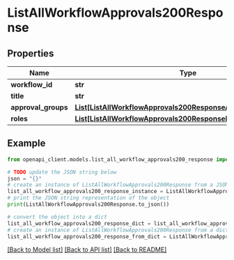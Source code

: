 # ListAllWorkflowApprovals200Response


## Properties

Name | Type | Description | Notes
------------ | ------------- | ------------- | -------------
**workflow_id** | **str** |  | [optional] 
**title** | **str** |  | [optional] 
**approval_groups** | [**List[ListAllWorkflowApprovals200ResponseApprovalGroupsInner]**](ListAllWorkflowApprovals200ResponseApprovalGroupsInner.md) |  | [optional] 
**roles** | [**List[ListAllWorkflowApprovals200ResponseRolesInner]**](ListAllWorkflowApprovals200ResponseRolesInner.md) |  | [optional] 

## Example

```python
from openapi_client.models.list_all_workflow_approvals200_response import ListAllWorkflowApprovals200Response

# TODO update the JSON string below
json = "{}"
# create an instance of ListAllWorkflowApprovals200Response from a JSON string
list_all_workflow_approvals200_response_instance = ListAllWorkflowApprovals200Response.from_json(json)
# print the JSON string representation of the object
print(ListAllWorkflowApprovals200Response.to_json())

# convert the object into a dict
list_all_workflow_approvals200_response_dict = list_all_workflow_approvals200_response_instance.to_dict()
# create an instance of ListAllWorkflowApprovals200Response from a dict
list_all_workflow_approvals200_response_from_dict = ListAllWorkflowApprovals200Response.from_dict(list_all_workflow_approvals200_response_dict)
```
[[Back to Model list]](../README.md#documentation-for-models) [[Back to API list]](../README.md#documentation-for-api-endpoints) [[Back to README]](../README.md)


